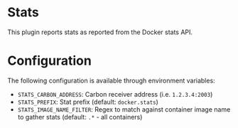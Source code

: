 # Stats
This plugin reports stats as reported from the Docker stats API.

# Configuration
The following configuration is available through environment variables:

- `STATS_CARBON_ADDRESS`: Carbon receiver address (i.e. `1.2.3.4:2003`)
- `STATS_PREFIX`: Stat prefix (default: `docker.stats`)
- `STATS_IMAGE_NAME_FILTER`: Regex to match against container image name to gather stats (default: `.*` - all containers)
